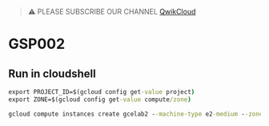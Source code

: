 >⚠️ PLEASE SUBSCRIBE OUR CHANNEL [QwikCloud](https://www.youtube.com/@qwikcloud)
# GSP002
## Run in cloudshell
```cmd
export PROJECT_ID=$(gcloud config get-value project)
export ZONE=$(gcloud config get-value compute/zone)

gcloud compute instances create gcelab2 --machine-type e2-medium --zone $ZONE
```
